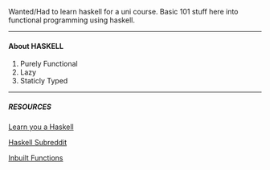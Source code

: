 Wanted/Had to learn haskell for a uni course. Basic 101 stuff here into functional programming using haskell.

---

#### About HASKELL

1. Purely Functional
2. Lazy
3. Staticly Typed

---

##### RESOURCES

[Learn you a Haskell](http://learnyouahaskell.com/chapters)

[Haskell Subreddit](https://www.reddit.com/r/haskell/)

[Inbuilt Functions](https://www.cse.unsw.edu.au/~en1000/haskell/inbuilt.html)

